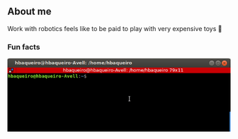 ## About me

Work with robotics feels like to be paid to play with very expensive toys :robot:

### Fun facts

<p align="center">
  <img src="https://github.com/hbaqueiro/hbaqueiro/blob/master/figures/alias.gif?raw=true" alt=""/>
</p>
